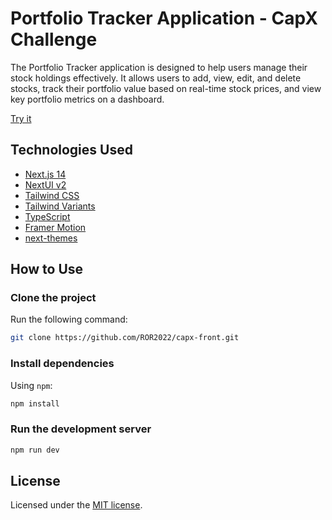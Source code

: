# Portfolio Tracker Application - CapX Challenge

The Portfolio Tracker application is designed to help users manage their stock holdings effectively. It allows users to add, view, edit, and delete stocks, track their portfolio value based on real-time stock prices, and view key portfolio metrics on a dashboard.

[Try it](https://capx-front.vercel.app/)

## Technologies Used

- [Next.js 14](https://nextjs.org/docs/getting-started)
- [NextUI v2](https://nextui.org/)
- [Tailwind CSS](https://tailwindcss.com/)
- [Tailwind Variants](https://tailwind-variants.org)
- [TypeScript](https://www.typescriptlang.org/)
- [Framer Motion](https://www.framer.com/motion/)
- [next-themes](https://github.com/pacocoursey/next-themes)

## How to Use

### Clone the project

Run the following command:

```bash
git clone https://github.com/ROR2022/capx-front.git
```

### Install dependencies

Using `npm`:

```bash
npm install
```

### Run the development server

```bash
npm run dev
```

## License

Licensed under the [MIT license](https://github.com/nextui-org/next-app-template/blob/main/LICENSE).

